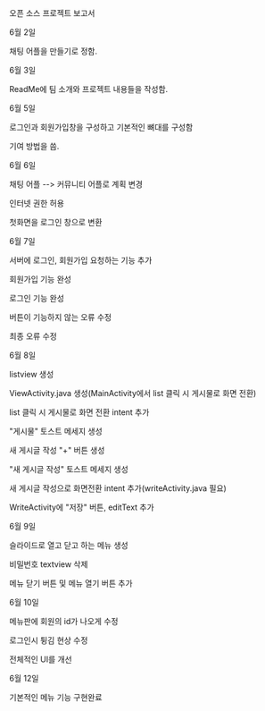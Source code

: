 오픈 소스 프로젝트 보고서

6월 2일

채팅 어플을 만들기로 정함.

6월 3일

ReadMe에 팀 소개와 프로젝트 내용들을 작성함.

6월 5일

로그인과 회원가입창을 구성하고 기본적인 뼈대를 구성함

기여 방법을 씀.

6월 6일

채팅 어플 --> 커뮤니티 어플로 계획 변경

인터넷 권한 허용

첫화면을 로그인 창으로 변환

6월 7일

서버에 로그인, 회원가입 요청하는 기능 추가

회원가입 기능 완성

로그인 기능 완성

버튼이 기능하지 않는 오류 수정

최종 오류 수정

6월 8일

listview 생성

ViewActivity.java 생성(MainActivity에서 list 클릭 시 게시물로 화면 전환)

list 클릭 시 게시물로 화면 전환 intent 추가

"게시물" 토스트 메세지 생성

새 게시글 작성 "+" 버튼 생성

"새 게시글 작성" 토스트 메세지 생성

새 게시글 작성으로 화면전환 intent 추가(writeActivity.java 필요)

WriteActivity에 "저장" 버튼, editText 추가

6월 9일 

슬라이드로 열고 닫고 하는 메뉴 생성

비밀번호 textview 삭제

메뉴 닫기 버튼 및 메뉴 열기 버튼 추가

6월 10일

메뉴판에 회원의 id가 나오게 수정

로그인시 튕김 현상 수정

전체적인 UI를 개선

6월 12일

기본적인 메뉴 기능 구현완료


